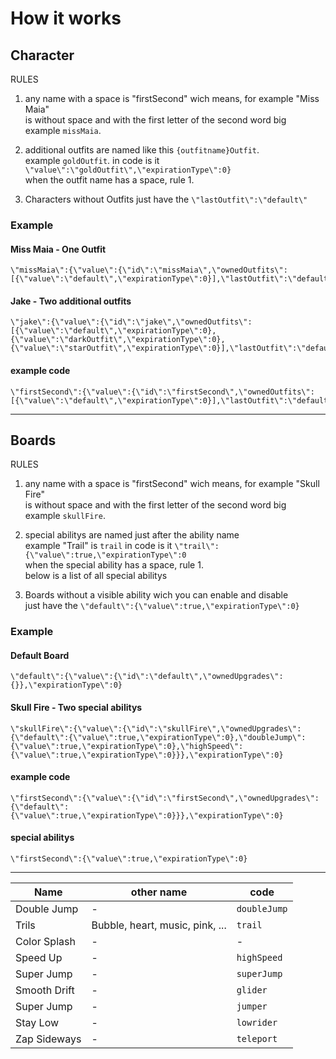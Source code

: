 # How it works

## Character

RULES

1. any name with a space is "firstSecond" wich means, for example "Miss Maia"\
   is without space and with the first letter of the second word big\
   example `missMaia`.

2. additional outfits are named like this `{outfitname}Outfit`.\
   example `goldOutfit`. in code is it `\"value\":\"goldOutfit\",\"expirationType\":0}`\
   when the outfit name has a space, rule 1.

3. Characters without Outfits just have the `\"lastOutfit\":\"default\"`

### Example
#### Miss Maia - One Outfit

```
\"missMaia\":{\"value\":{\"id\":\"missMaia\",\"ownedOutfits\":[{\"value\":\"default\",\"expirationType\":0}],\"lastOutfit\":\"default\"},\"expirationType\":0}
```

#### Jake - Two additional outfits

```
\"jake\":{\"value\":{\"id\":\"jake\",\"ownedOutfits\":[{\"value\":\"default\",\"expirationType\":0},{\"value\":\"darkOutfit\",\"expirationType\":0},{\"value\":\"starOutfit\",\"expirationType\":0}],\"lastOutfit\":\"default\"},\"expirationType\":0}
```

#### example code

```
\"firstSecond\":{\"value\":{\"id\":\"firstSecond\",\"ownedOutfits\":[{\"value\":\"default\",\"expirationType\":0}],\"lastOutfit\":\"default\"},\"expirationType\":0}
```

---

## Boards

RULES

1. any name with a space is "firstSecond" wich means, for example "Skull Fire"\
 is without space and with the first letter of the second word big\
  example `skullFire`.

2. special abilitys are named just after the ability name \
    example "Trail" is `trail` in code is it `\"trail\":{\"value\":true,\"expirationType\":0`\
   when the special ability has a space, rule 1.\
   below is a list of all special abilitys

3. Boards without a visible ability wich you can enable and disable\
 just have the `\"default\":{\"value\":true,\"expirationType\":0}`

### Example

#### Default Board

```
\"default\":{\"value\":{\"id\":\"default\",\"ownedUpgrades\":{}},\"expirationType\":0}
```

#### Skull Fire - Two special abilitys

```
\"skullFire\":{\"value\":{\"id\":\"skullFire\",\"ownedUpgrades\":{\"default\":{\"value\":true,\"expirationType\":0},\"doubleJump\":{\"value\":true,\"expirationType\":0},\"highSpeed\":{\"value\":true,\"expirationType\":0}}},\"expirationType\":0}
```

#### example code

```
\"firstSecond\":{\"value\":{\"id\":\"firstSecond\",\"ownedUpgrades\":{\"default\":{\"value\":true,\"expirationType\":0}}},\"expirationType\":0}
```

#### special abilitys

`\"firstSecond\":{\"value\":true,\"expirationType\":0}`

---

| Name         | other name                      | code         |
| ------------ | ------------------------------- | ------------ |
| Double Jump  | -                               | `doubleJump` |
| Trils        | Bubble, heart, music, pink, ... | `trail`      |
| Color Splash | -                               | -            |
| Speed Up     | -                               | `highSpeed`  |
| Super Jump   | -                               | `superJump`  |
| Smooth Drift | -                               | `glider`     |
| Super Jump   | -                               | `jumper`     |
| Stay Low     | -                               | `lowrider`   |
| Zap Sideways | -                               | `teleport`   |
